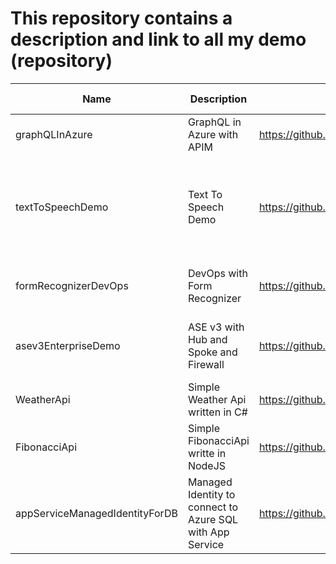 # This repository contains a description and link to all my demo (repository)

| Name | Description | Link | Azure Services | Status |
| -----|-------------|------|----------------| ------ |
| graphQLInAzure | GraphQL in Azure with APIM | https://github.com/hugogirard/graphQLInAzure | APIM, App Service, CosmosDB | In Progress |
| textToSpeechDemo | Text To Speech Demo | https://github.com/hugogirard/textToSpeechDemo | Function, CosmosDB, App Service, Cognitives Services, Service Bus | Done
| formRecognizerDevOps | DevOps with Form Recognizer | https://github.com/hugogirard/formRecognizerDevOps | App Service, Form Recognizer | Done
| asev3EnterpriseDemo | ASE v3 with Hub and Spoke and Firewall | https://github.com/hugogirard/asev3enterpriseDemo | ASE v3, App Service, Firewall, Network | Done
| WeatherApi | Simple Weather Api written in C# | https://github.com/hugogirard/WeatherAPi | C# | Done 
| FibonacciApi | Simple FibonacciApi writte in NodeJS | https://github.com/hugogirard/FibonacciApi | NodeJS | Done
| appServiceManagedIdentityForDB | Managed Identity to connect to Azure SQL with App Service | https://github.com/hugogirard/appServiceManagedIdentityForDB | SQL Azure, App Service | Done
